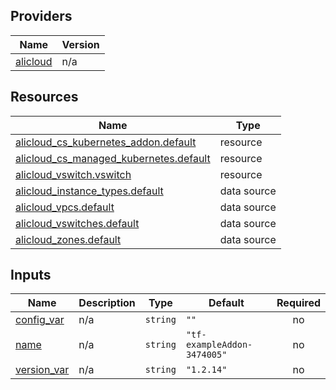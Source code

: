 <!-- BEGIN_TF_DOCS -->
## Providers

| Name | Version |
|------|---------|
| <a name="provider_alicloud"></a> [alicloud](#provider\_alicloud) | n/a |

## Resources

| Name | Type |
|------|------|
| [alicloud_cs_kubernetes_addon.default](https://registry.terraform.io/providers/hashicorp/alicloud/latest/docs/resources/cs_kubernetes_addon) | resource |
| [alicloud_cs_managed_kubernetes.default](https://registry.terraform.io/providers/hashicorp/alicloud/latest/docs/resources/cs_managed_kubernetes) | resource |
| [alicloud_vswitch.vswitch](https://registry.terraform.io/providers/hashicorp/alicloud/latest/docs/resources/vswitch) | resource |
| [alicloud_instance_types.default](https://registry.terraform.io/providers/hashicorp/alicloud/latest/docs/data-sources/instance_types) | data source |
| [alicloud_vpcs.default](https://registry.terraform.io/providers/hashicorp/alicloud/latest/docs/data-sources/vpcs) | data source |
| [alicloud_vswitches.default](https://registry.terraform.io/providers/hashicorp/alicloud/latest/docs/data-sources/vswitches) | data source |
| [alicloud_zones.default](https://registry.terraform.io/providers/hashicorp/alicloud/latest/docs/data-sources/zones) | data source |

## Inputs

| Name | Description | Type | Default | Required |
|------|-------------|------|---------|:--------:|
| <a name="input_config_var"></a> [config\_var](#input\_config\_var) | n/a | `string` | `""` | no |
| <a name="input_name"></a> [name](#input\_name) | n/a | `string` | `"tf-exampleAddon-3474005"` | no |
| <a name="input_version_var"></a> [version\_var](#input\_version\_var) | n/a | `string` | `"1.2.14"` | no |
<!-- END_TF_DOCS -->    